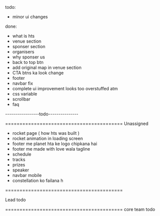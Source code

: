 todo:

- minor ui changes

done:

- what is hts
- venue section
- sponser section
- organisers
- why sponser us
- back to top btn
- add original map in venue section
- CTA btns ka look change
- footer
- navbar fix
- complete ui improvement looks too overstuffed atm
- css variable
- scrollbar
- faq

-----------------todo---------------

=========================================
Unassigned

- rocket page ( how hts was built )
- rocket animation in loading screen
- footer me planet hta ke logo chipkana hai
- footer me made with love wala tagline
- schedule
- tracks
- prizes
- speaker
- navbar mobile
- constellation ko failana h

=========================================

Lead todo

=========================================
core team todo
